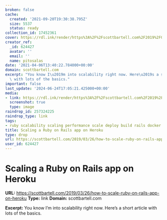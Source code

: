 ```yaml
---
broken: false
cache:
  created: '2021-09-20T19:30:38.795Z'
  size: 5537
  status: ready
collection_id: 17452361
cover: https://rdl.ink/render/https%3A%2F%2Fscottbartell.com%2F2019%2F03%2F26%2Fhow-to-scale-ruby-on-rails-app-on-heroku
creator_ref:
  _id: 624427
  avatar: ''
  email: ''
  name: pitosalas
date: '2021-04-06T13:40:22.784000+00:00'
domain: scottbartell.com
excerpt: "You know I\u2019m into scalability right now. Here\u2019s a short article\
  \ with lots of the basics."
important: false
last_update: '2024-06-24T17:05:21.425000+00:00'
media:
- link: https://rdl.ink/render/https%3A%2F%2Fscottbartell.com%2F2019%2F03%2F26%2Fhow-to-scale-ruby-on-rails-app-on-heroku
  screenshot: true
  type: image
raindrop_id: 257324225
raindrop_type: link
tags:
- ruby scalability scaling performance scale deploy build rails docker how-to
title: Scaling a Ruby on Rails app on Heroku
type: drop
url: https://scottbartell.com/2019/03/26/how-to-scale-ruby-on-rails-app-on-heroku
user_id: 624427
---
```


# Scaling a Ruby on Rails app on Heroku

**URL:** https://scottbartell.com/2019/03/26/how-to-scale-ruby-on-rails-app-on-heroku
**Type:** link
**Domain:** scottbartell.com

**Excerpt:** You know I’m into scalability right now. Here’s a short article with lots of the basics.
